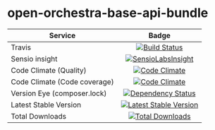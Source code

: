 open-orchestra-base-api-bundle
==============================

| Service       | Badge         |
| ------------- |:-------------:|
| Travis | [![Build Status](https://travis-ci.org/open-orchestra/open-orchestra-base-api-bundle.svg?branch=master)](https://travis-ci.org/open-orchestra/open-orchestra-base-api-bundle) |
| Sensio insight | [![SensioLabsInsight](https://insight.sensiolabs.com/projects/c9ed5ba9-c36b-42b9-b542-be7e908da8dd/big.png)](https://insight.sensiolabs.com/projects/c9ed5ba9-c36b-42b9-b542-be7e908da8dd) |
| Code Climate (Quality) | [![Code Climate](https://codeclimate.com/github/open-orchestra/open-orchestra-base-api-bundle/badges/gpa.svg)](https://codeclimate.com/github/open-orchestra/open-orchestra-base-api-bundle) |
| Code Climate (Code coverage) | [![Code Climate](https://codeclimate.com/github/open-orchestra/open-orchestra-base-api-bundle/badges/gpa.svg)](https://codeclimate.com/github/open-orchestra/open-orchestra-base-api-bundle) |
| Version Eye (composer.lock) | [![Dependency Status](https://www.versioneye.com/user/projects/5548c7355d4f9a44c6001055/badge.svg?style=flat)](https://www.versioneye.com/user/projects/5548c7355d4f9a44c6001055) |
| Latest Stable Version | [![Latest Stable Version](https://poser.pugx.org/open-orchestra/open-orchestra-base-api-bundle/v/stable)](https://packagist.org/packages/open-orchestra/open-orchestra-base-api-bundle) |
| Total Downloads | [![Total Downloads](https://poser.pugx.org/open-orchestra/open-orchestra-base-api-bundle/downloads)](https://packagist.org/packages/open-orchestra/open-orchestra-base-api-bundle) |
